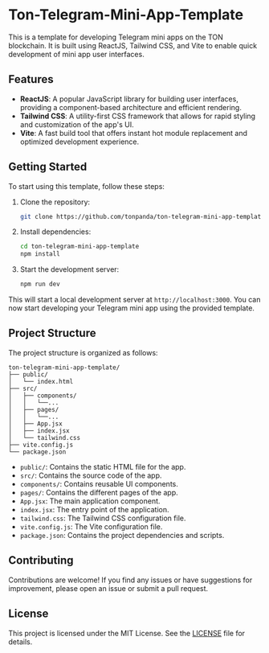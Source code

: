 # Ton-Telegram-Mini-App-Template

This is a template for developing Telegram mini apps on the TON blockchain. It is built using ReactJS, Tailwind CSS, and Vite to enable quick development of mini app user interfaces.

## Features

- **ReactJS**: A popular JavaScript library for building user interfaces, providing a component-based architecture and efficient rendering.
- **Tailwind CSS**: A utility-first CSS framework that allows for rapid styling and customization of the app's UI.
- **Vite**: A fast build tool that offers instant hot module replacement and optimized development experience.

## Getting Started

To start using this template, follow these steps:

1. Clone the repository:

   ```bash
   git clone https://github.com/tonpanda/ton-telegram-mini-app-template.git
   ```

2. Install dependencies:

   ```bash
   cd ton-telegram-mini-app-template
   npm install
   ```

3. Start the development server:

   ```bash
   npm run dev
   ```

This will start a local development server at `http://localhost:3000`. You can now start developing your Telegram mini app using the provided template.

## Project Structure

The project structure is organized as follows:

```
ton-telegram-mini-app-template/
├── public/
│   └── index.html
├── src/
│   ├── components/
│   │   └──...
│   ├── pages/
│   │   └──...
│   ├── App.jsx
│   ├── index.jsx
│   └── tailwind.css
├── vite.config.js
└── package.json
```

- `public/`: Contains the static HTML file for the app.
- `src/`: Contains the source code of the app.
- `components/`: Contains reusable UI components.
- `pages/`: Contains the different pages of the app.
- `App.jsx`: The main application component.
- `index.jsx`: The entry point of the application.
- `tailwind.css`: The Tailwind CSS configuration file.
- `vite.config.js`: The Vite configuration file.
- `package.json`: Contains the project dependencies and scripts.

## Contributing

Contributions are welcome! If you find any issues or have suggestions for improvement, please open an issue or submit a pull request.

## License

This project is licensed under the MIT License. See the [LICENSE](LICENSE) file for details.